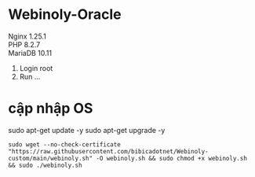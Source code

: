 # Webinoly-Oracle
Nginx 1.25.1 <br>
PHP 8.2.7 <br>
MariaDB 10.11

1. Login root
2. Run
...
# cập nhập OS
sudo apt-get update -y
sudo apt-get upgrade -y
```
sudo wget --no-check-certificate "https://raw.githubusercontent.com/bibicadotnet/Webinoly-custom/main/webinoly.sh" -O webinoly.sh && sudo chmod +x webinoly.sh && sudo ./webinoly.sh
```
